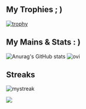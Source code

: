 

## My Trophies ; )
[![trophy](https://github-profile-trophy.vercel.app/?username=vihanpereraux&theme=onedark)](https://github.com/ryo-ma/github-profile-trophy)

## My Mains & Stats : )
![Anurag's GitHub stats](https://github-readme-stats.vercel.app/api?username=vihanpereraux&show_icons=true&theme=transparent)   <img src="https://github-readme-stats.vercel.app/api/top-langs?username=vihanpereraux&show_icons=true&locale=en&layout=compact&theme=chartreuse-dark" alt="ovi" />   

## Streaks
<img src="https://github-readme-streak-stats.herokuapp.com/?user=vihanpereraux&theme=tokyonight" alt="mystreak"/>

![](https://komarev.com/ghpvc/?username=vihanpereraux&label=PROFILE+VIEWS)
